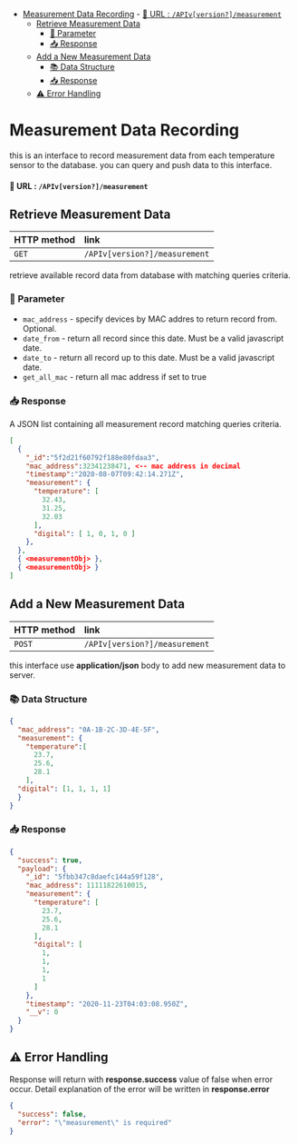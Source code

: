 - [Measurement Data Recording](#measurement-data-recording)
      - [🔗 URL :  `/APIv[version?]/measurement`](#-url---apivversionmeasurement)
  - [Retrieve Measurement Data](#retrieve-measurement-data)
    - [🔎 Parameter](#-parameter)
    - [📥 Response](#-response)
  - [Add a New Measurement Data](#add-a-new-measurement-data)
    - [📚 Data Structure](#-data-structure)
    - [📥 Response](#-response-1)
  - [⚠ Error Handling](#-error-handling)

# Measurement Data Recording 

this is an interface to record measurement data from each temperature sensor to the database. you can query and push data to this interface.
#### 🔗 URL :  `/APIv[version?]/measurement`


## Retrieve Measurement Data
| HTTP method | link                          |
| :---------- | :---------------------------- |
| `GET`       | `/APIv[version?]/measurement` |

retrieve available record data from database with matching queries criteria.

### 🔎 Parameter
- `mac_address` - specify devices by MAC addres to return record from. Optional.
- `date_from` - return all record since this date. Must be a valid javascript date.
- `date_to` - return all record up to this date. Must be a valid javascript date.
- `get_all_mac` - return all mac address if set to true

### 📥 Response
A JSON list containing all measurement record matching queries criteria.
```json
[
  {
    "_id":"5f2d21f60792f188e80fdaa3",
    "mac_address":32341238471, <-- mac address in decimal
    "timestamp":"2020-08-07T09:42:14.271Z",
    "measurement": {
      "temperature": [
        32.43,
        31.25,
        32.03
      ],
      "digital": [ 1, 0, 1, 0 ]
    },
  },
  { <measurementObj> },
  { <measurementObj> }
]
```


## Add a New Measurement Data
| HTTP method | link                          |
| :---------- | :---------------------------- |
| `POST`      | `/APIv[version?]/measurement` |

this interface use **application/json** body to add new measurement data to server.

### 📚 Data Structure

```json
{
  "mac_address": "0A-1B-2C-3D-4E-5F",
  "measurement": {
    "temperature":[
      23.7,
      25.6,
      28.1
    ],
  "digital": [1, 1, 1, 1]
  }
}
```

### 📥 Response
```json
{
  "success": true,
  "payload": {
    "_id": "5fbb347c8daefc144a59f128",
    "mac_address": 11111822610015,
    "measurement": {
      "temperature": [
        23.7,
        25.6,
        28.1
      ],
      "digital": [
        1,
        1,
        1,
        1
      ]
    },
    "timestamp": "2020-11-23T04:03:08.950Z",
    "__v": 0
  }
}
```

## ⚠ Error Handling
Response will return with **response.success** value of false when error occur. Detail explanation of the error will be written in **response.error**
```json
{
  "success": false,
  "error": "\"measurement\" is required"
}
```